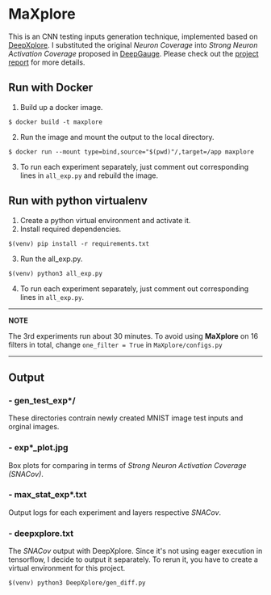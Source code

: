 # MaXplore

This is an CNN testing inputs generation technique, implemented based on [DeepXplore](https://github.com/peikexin9/deepxplore). I substituted the original *Neuron Coverage* into *Strong Neuron Activation Coverage* proposed in [DeepGauge](https://deepgauge.github.io/). Please check out the [project report](MaXplore.pdf) for more details.

## Run with Docker

1. Build up a docker image.
```
$ docker build -t maxplore
```

2. Run the image and mount the output to the local directory.
```
$ docker run --mount type=bind,source="$(pwd)"/,target=/app maxplore
```
3. To run each experiment separately, just comment out corresponding lines in `all_exp.py` and rebuild the image.

## Run with python virtualenv

1. Create a python virtual environment and activate it.
2. Install required dependencies.
```
$(venv) pip install -r requirements.txt
```
3. Run the all_exp.py.
```
$(venv) python3 all_exp.py
```
4. To run each experiment separately, just comment out corresponding lines in `all_exp.py`.

---
**NOTE**

The 3rd experiments run about 30 minutes. To avoid using **MaXplore** on 16 filters in total, change `one_filter = True` in `MaXplore/configs.py`

---

## Output

### - gen_test_exp*/
These directories contrain newly created MNIST image test inputs and orginal images.

### - exp*_plot.jpg
Box plots for comparing in terms of *Strong Neuron Activation Coverage (SNACov)*.

### - max_stat_exp*.txt
Output logs for each experiment and layers respective *SNACov*.

### - deepxplore.txt
The *SNACov* output with DeepXplore. Since it's not using eager execution in tensorflow, I decide to output it separately. To rerun it, you have to create a virtual environment for this project.
```
$(venv) python3 DeepXplore/gen_diff.py
```
